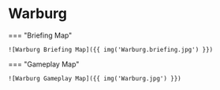 # Warburg

=== "Briefing Map"

    ![Warburg Briefing Map]({{ img('Warburg.briefing.jpg') }})

=== "Gameplay Map"

    ![Warburg Gameplay Map]({{ img('Warburg.jpg') }})
